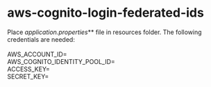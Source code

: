 # aws-cognito-login-federated-ids

Place _application.properties_** file in resources folder. The following credentials are needed:
<br/><br/>
AWS_ACCOUNT_ID= <br/>
AWS_COGNITO_IDENTITY_POOL_ID=<br/>
ACCESS_KEY=<br/>
SECRET_KEY=
